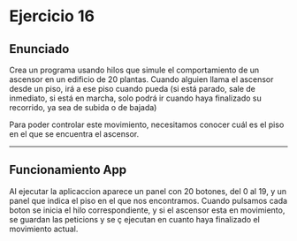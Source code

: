 # Ejercicio 16
## Enunciado

Crea un programa usando hilos que simule el comportamiento de un ascensor en un edificio de 20 plantas. Cuando alguien llama el ascensor desde un piso, irá a ese piso cuando pueda (si está parado, sale de inmediato, si está en marcha, solo podrá ir cuando haya finalizado su recorrido, ya sea de subida o de bajada)

Para poder controlar este movimiento, necesitamos conocer cuál es el piso en el que se encuentra el ascensor.

----------------    

## Funcionamiento App

Al ejecutar la aplicaccion aparece un panel con 20 botones, del 0 al 19, y un panel que indica el piso en el que nos encontramos.
Cuando pulsamos cada boton se inicia el hilo correspondiente, y si el ascensor esta en movimiento, se guardan las peticions y se ç
ejecutan en cuanto haya finalizado el movimiento actual.

